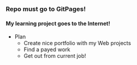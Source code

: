 ### Repo must go to GitPages!

#### My learning project goes to the Internet!
 - Plan
    - Create nice portfolio with my Web projects
    - Find a payed work
    - Get out from current job! 
